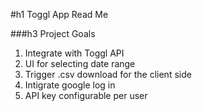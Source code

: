 #h1 Toggl App Read Me

###h3 Project Goals 

1. Integrate with Toggl API
2. UI for selecting date range
3. Trigger .csv download for the client side
4. Intigrate google log in 
5. API key configurable per user
